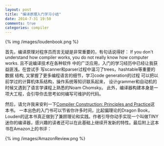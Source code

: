 ```yaml
--- 
layout: post
title: "编译原理入门学习小结"
date: 2014-7-31 19:50
comments: true
categories: compiler
---
```


{% img /images/loudenbook.png %}

首先，编译原理对程序员而言无疑是非常重要的，有句话说得好：
If you don't understand how compiler works, you do not 
really know how computer works. 且不说编译技术在各种软件
中的广泛应用，入门的学习经历中已经让我获益匪浅。在尝试手
写scanner和parser过程中温习了trees，hashtable等重要的数据
结构, 又掌握了更多编程语言的细节，学习code generation的过程
可以把以前学过的计算机体系结构，操作系统等知识联系起来，
设计grammer和自动机的时候又遇到了语言学课程上熟悉的Noam Chomsky。
此外，编译器构建本身是一项大工程，会引导你去思考如何编写可维护的代码。

然后，请允许我来安利一下[Compiler Construction: Principles and Practice](http://www.amazon.com/Compiler-Construction-Principles-Kenneth-Louden/dp/0534939724)这本书。
一本出色的入门书可以节省你许多时间，比起偏理论的Dragon Book，Louden的这本书真正做到了兼顾理论和实践。作者引导你动手实现一个叫做TINY迷你的编译器，感兴趣的读者还可以在此基础上继续开发新的特性。最后附上这本书在Amazon上的书评：

{% img /images/AmazonReview.png %}



